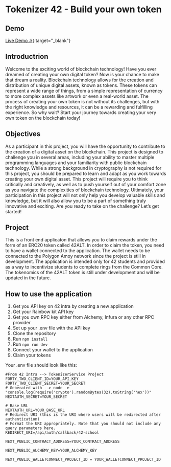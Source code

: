 # Tokenizer 42 - Build your own token

## Demo

[Live Demo ↗](https://tokenizer-42.vercel.app/){:target="_blank"}

## Introductrion

Welcome to the exciting world of blockchain technology!
Have you ever dreamed of creating your own digital token?
Now is your chance to make that dream a reality.
Blockchain technology allows for the creation and distribution of unique digital assets,
known as tokens. These tokens can represent a wide range of things, from a simple representation of currency to more complex assets like artwork or even a real-world asset.
The process of creating your own token is not without its challenges, but with the right
knowledge and resources, it can be a rewarding and fulfilling experience.
So why wait?
Start your journey towards creating your very own token on the blockchain today!

## Objectives

As a participant in this project, you will have the opportunity to contribute to the creation of a digital asset on the blockchain. This project is designed to challenge you in
several areas, including your ability to master multiple programming languages and your
familiarity with public blockchain technology.
While a strong background in cryptography is not required for this project, you should
be prepared to learn and adapt as you work towards creating your own digital asset. This
project will require you to think critically and creatively, as well as to push yourself out
of your comfort zone as you navigate the complexities of blockchain technology.
Ultimately, your participation in this project will not only help you develop valuable
skills and knowledge, but it will also allow you to be a part of something truly innovative
and exciting. Are you ready to take on the challenge?
Let’s get started!

## Project

This is a front end applicaton that allows you to claim rewards under the form of an ERC20 token called 42ALT. In order to claim the token, you need to have a wallet connected to the application. The wallet needs to be connected to the Polygon Amoy network since the project is still in development. The application is intended only for 42 students and provided as a way to incentivize students to complete rings from the Common Core. The tokenomics of the 42ALT token is still under development and will be updated in the future.

## How to use the application

1. Get you API key on 42 intra by creating a new application
2. Get your Rainbow kit API key
3. Get you own RPC key either from Alchemy, Infura or any other RPC provider
4. Set up your .env file with the API key
5. Clone the repository
6. Run `npm install`
7. Run `npm run dev`
8. Connect your wallet to the application
9. Claim your tokens

Your .env file should look like this:

```
#From 42 Intra --> TokenizerService Project
FORTY_TWO_CLIENT_ID=YOUR_API_KEY
FORTY_TWO_CLIENT_SECRET=YOUR_SECRET
# Geberated with --> node -e "console.log(require('crypto').randomBytes(32).toString('hex'))"
NEXTAUTH_SECRET=YOUR_SECRET

# Base URL 
NEXTAUTH_URL=YOUR_BASE_URL
# Redirect URI (this is the URI where users will be redirected after authentication)
# Format the URI appropriately. Note that you should not include any query parameters here.
REDIRECT_URI=/api/auth/callback/42-school

NEXT_PUBLIC_CONTRACT_ADDRESS=YOUR_CONTRACT_ADDRESS

NEXT_PUBLIC_ALCHEMY_KEY=YOUR_ALCHEMY_KEY

NEXT_PUBLIC_WALLETCONNECT_PROJECT_ID = YOUR_WALLETCONNECT_PROJECT_ID


```